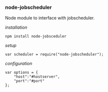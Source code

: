 ### node-jobscheduler

Node module to interface with jobscheduler. 

_installation_
```
npm install node-jobsceduler
```
_setup_
```
var scheduler = require("node-jobscheduler");
```
_configuration_
```
var options = {
    "host":"#hostserver",
    "port":"#port"
};
```